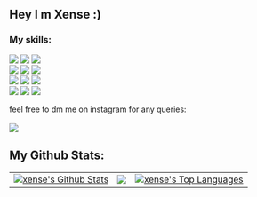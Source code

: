 ## Hey I m Xense :)

### My skills:

<p >
    <img src="https://img.shields.io/badge/-HTML5-E1572B6?style=flat-square&logo=HTML5&logoColor=white"/>
    <img src="https://img.shields.io/badge/-CSS3-1572B6?style=flat-square&logo=CSS3&logoColor=white"/>
    <img src="https://img.shields.io/badge/-React-FA6400?style=flat-square&logo=react&logoColor=white"/><br/>
    <img src="https://img.shields.io/badge/-Github-181717?style=flat-square&logo=GitHub&logoColor=white"/>
    <img src="https://img.shields.io/badge/-Git-F44D27?style=flat-square&logo=Git&logoColor=white"/>
    <img src="https://img.shields.io/badge/-typescipt-E1572B6?style=flat-square&logo=typescript&logoColor=white"/></br>
    <img src="https://img.shields.io/badge/-Vercel-6762a6?style=flat-square&logo=vercel&logoColor=white"/>
    <img src="https://img.shields.io/badge/-Firebase-F6820D?style=flat-square&logo=FireBase&logoColor=white"/>
    <img src="https://img.shields.io/badge/-strapi-23A9F2?style=flat-square&logo=strapi&logoColor=white"/></br>
    <img src="https://img.shields.io/badge/-ubuntu-A80030?style=flat-square&logo=Ubuntu&logoColor=white"/>
    <img src="https://img.shields.io/badge/-Visual%20Studio%20Code-23A9F2?style=flat-square&logo=Visual%20Studio%20Code&logoColor=white"/>
    <img src="https://img.shields.io/badge/-windows-181717?style=flat-square&logo=windows&logoColor=white"/><br/>
<!--     <img src="https://img.shields.io/badge/-Notion-E34F26?style=flat-square&logo=notion&logoColor=white"/>
    <img src="https://img.shields.io/badge/-photoshop-E1572B6?style=flat-square&logo=adobe&logoColor=white"/>
    <img src="https://img.shields.io/badge/-yarn-6762a6?style=flat-square&logo=yarn&logoColor=white"/></br> -->
 </p>
 

<p>
 feel free to dm me on instagram for any queries: <br><br>
 <a href="https://instagram.com/rysxense"><img src="https://img.shields.io/badge/instagram-1572B6?style=flat-square&logo=instagram&logoColor=white"/></a>
</p>

## My Github Stats:

<table>
  <tr>
    <td>
       <a href="https://github.com/thexense"><img alt="xense's Github Stats" src="https://github-readme-stats.vercel.app/api?username=thexense&show_icons=true&count_private=true&theme=react&hide_border=true&bg_color=1d2a3a" /></a>
    </td>
    <td>
       <a href="http://www.github.com/thexense"><img src="https://github-readme-streak-stats.herokuapp.com/?user=thexense&stroke=ffffff&background=1d2a3a&ring=5BCDEC&fire=5BCDEC&currStreakNum=ffffff&currStreakLabel=5BCDEC&sideNums=ffffff&sideLabels=ffffff&dates=ffffff&hide_border=true" /></a>
    </td>
    <td>
      <a href="https://github.com/thexense"><img alt="xense's Top Languages" src="https://github-readme-stats.vercel.app/api/top-langs/?username=thexense&langs_count=8&count_private=true&layout=compact&theme=react&hide_border=true&bg_color=1d2a3a"/></a>
    </td>
  </tr>
</table>

